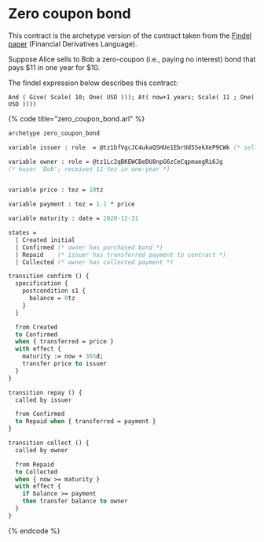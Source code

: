 # Zero coupon bond

This contract is the archetype version of the contract taken from the [Findel paper](http://orbilu.uni.lu/handle/10993/30975) \(Financial Derivatives Language\).

Suppose Alice sells to Bob a zero-coupon \(i.e., paying no interest\) bond that pays $11 in one year for $10.

The findel expression below describes this contract:

```text
And ( Give( Scale( 10; One( USD ))); At( now+1 years; Scale( 11 ; One( USD ))))
```

{% code title="zero\_coupon\_bond.arl" %}
```ocaml
archetype zero_coupon_bond

variable issuer : role  = @tz1bfVgcJC4ukaQSHUe1EbrUd5SekXeP9CWk (* seller 'Alice' *)

variable owner : role = @tz1Lc2qBKEWCBeDU8npG6zCeCqpmaegRi6Jg
(* buyer 'Bob'; receives 11 tez in one-year *)


variable price : tez = 10tz

variable payment : tez = 1.1 * price

variable maturity : date = 2020-12-31

states =
  | Created initial
  | Confirmed (* owner has purchased bond *)
  | Repaid    (* issuer has transferred payment to contract *)
  | Collected (* owner has collected payment *)

transition confirm () {
  specification {
    postcondition s1 {
      balance = 0tz
    }
  }

  from Created
  to Confirmed
  when { transferred = price }
  with effect {
    maturity := now + 365d;
    transfer price to issuer
  }
}

transition repay () {
  called by issuer

  from Confirmed
  to Repaid when { transferred = payment }
}

transition collect () {
  called by owner

  from Repaid
  to Collected
  when { now >= maturity }
  with effect {
    if balance >= payment
    then transfer balance to owner
  }
}

```
{% endcode %}

